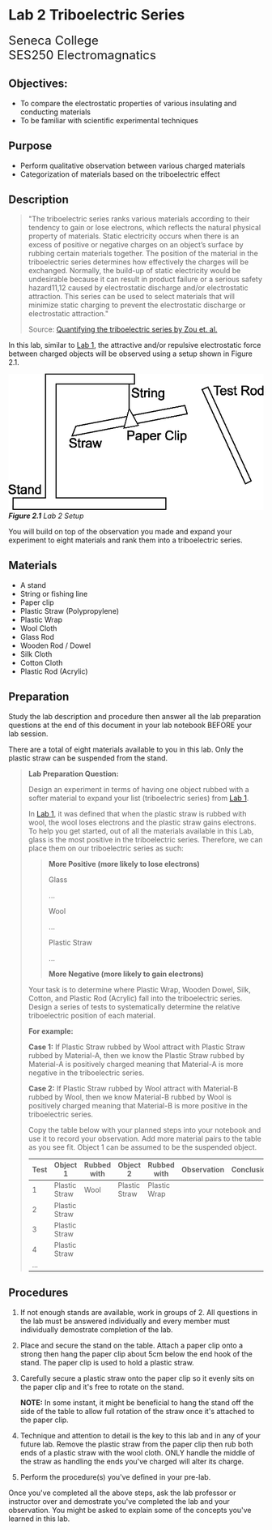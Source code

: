 # Lab 2 Triboelectric Series

<font size="5">
Seneca College</br>
SES250 Electromagnatics
</font>

## Objectives:
- To compare the electrostatic properties of various insulating and conducting materials
- To be familiar with scientific experimental techniques

## Purpose
- Perform qualitative observation between various charged materials
- Categorization of materials based on the triboelectric effect

## Description

>"The triboelectric series ranks various materials according to their tendency to gain or lose electrons, which reflects the natural physical property of materials. Static electricity occurs when there is an excess of positive or negative charges on an object’s surface by rubbing certain materials together. The position of the material in the triboelectric series determines how effectively the charges will be exchanged. Normally, the build-up of static electricity would be undesirable because it can result in product failure or a serious safety hazard11,12 caused by electrostatic discharge and/or electrostatic attraction. This series can be used to select materials that will minimize static charging to prevent the electrostatic discharge or electrostatic attraction."
>
>Source: [Quantifying the triboelectric series by Zou et. al.](https://www.nature.com/articles/s41467-019-09461-x)

In this lab, similar to [Lab 1](lab1.md), the attractive and/or repulsive electrostatic force between charged objects will be observed using a setup shown in Figure 2.1.

![Figure 2.1 Lab 1 Setup](lab1-setup.png)
***Figure 2.1** Lab 2 Setup*

You will build on top of the observation you made and expand your experiment to eight materials and rank them into a triboelectric series.

## Materials
- A stand
- String or fishing line
- Paper clip
- Plastic Straw (Polypropylene)
- Plastic Wrap
- Wool Cloth
- Glass Rod
- Wooden Rod / Dowel
- Silk Cloth
- Cotton Cloth
- Plastic Rod (Acrylic)

## Preparation

Study the lab description and procedure then answer all the lab preparation questions at the end of this document in your lab notebook BEFORE your lab session.

There are a total of eight materials available to you in this lab. Only the plastic straw can be suspended from the stand.

> **Lab Preparation Question:**
>
> Design an experiment in terms of having one object rubbed with a softer material to expand your list (triboelectric series) from [Lab 1](lab1.md).
>
> In [Lab 1](lab1.md), it was defined that when the plastic straw is rubbed with wool, the wool loses electrons and the plastic straw gains electrons. To help you get started, out of all the materials available in this Lab, glass is the most positive in the triboelectric series. Therefore, we can place them on our triboelectric series as such:
>>
>> **More Positive (more likely to lose electrons)**
>> 
>> Glass
>> 
>> ...
>> 
>> Wool
>> 
>> ...
>>
>> Plastic Straw
>> 
>> ...
>> 
>> **More Negative (more likely to gain electrons)**
>>
> Your task is to determine where Plastic Wrap, Wooden Dowel, Silk, Cotton, and Plastic Rod (Acrylic) fall into the triboelectric series. Design a series of tests to systematically determine the relative triboelectric position of each material. 
>
> **For example:**
> 
> **Case 1:** If Plastic Straw rubbed by Wool attract with Plastic Straw rubbed by Material-A, then we know the Plastic Straw rubbed by Material-A is positively charged meaning that Material-A is more negative in the triboelectric series.
>
> **Case 2:** If Plastic Straw rubbed by Wool attract with Material-B rubbed by Wool, then we know Material-B rubbed by Wool is positively charged meaning that Material-B is more positive in the triboelectric series.
>
> Copy the table below with your planned steps into your notebook and use it to record your observation. Add more material pairs to the table as you see fit. Object 1 can be assumed to be the suspended object.
>
>    |Test|Object 1|Rubbed with|Object 2|Rubbed with|Observation|Conclusion|
>    |---|---|---|---|---|---|---|
>    |1|Plastic Straw|Wool|Plastic Straw|Plastic Wrap|||
>    |2|Plastic Straw||||||
>    |3|Plastic Straw||||||
>    |4|Plastic Straw||||||
>    |...|||||||
>

## Procedures

1. If not enough stands are available, work in groups of 2. All questions in the lab must be answered individually and every member must individually demostrate completion of the lab.
1. Place and secure the stand on the table. Attach a paper clip onto a strong then hang the paper clip about 5cm below the end hook of the stand. The paper clip is used to hold a plastic straw.
1. Carefully secure a plastic straw onto the paper clip so it evenly sits on the paper clip and it's free to rotate on the stand.
    
    **NOTE:** In some instant, it might be beneficial to hang the stand off the side of the table to allow full rotation of the straw once it's attached to the paper clip.

1. Technique and attention to detail is the key to this lab and in any of your future lab. Remove the plastic straw from the paper clip then rub both ends of a plastic straw with the wool cloth. ONLY handle the middle of the straw as handling the ends you've charged will alter its charge.

1. Perform the procedure(s) you've defined in your pre-lab.

Once you've completed all the above steps, ask the lab professor or instructor over and demostrate you've completed the lab and your observation. You might be asked to explain some of the concepts you've learned in this lab.